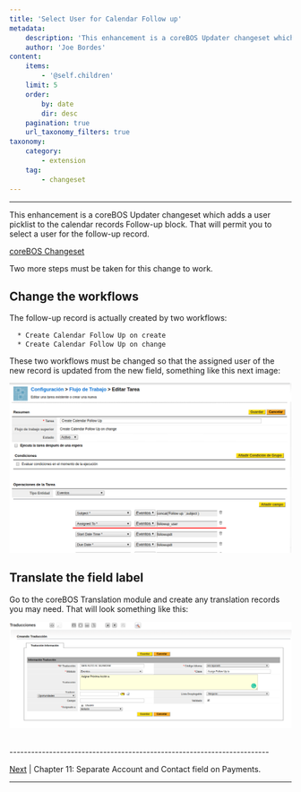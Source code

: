 ```yaml
---
title: 'Select User for Calendar Follow up'
metadata:
    description: 'This enhancement is a coreBOS Updater changeset which adds a user picklist to the calendar records Follow-up block.'
    author: 'Joe Bordes'
content:
    items:
        - '@self.children'
    limit: 5
    order:
        by: date
        dir: desc
    pagination: true
    url_taxonomy_filters: true
taxonomy:
    category:
        - extension
    tag:
        - changeset
---
```


---


This enhancement is a coreBOS Updater changeset which adds a user
picklist to the calendar records Follow-up block. That will permit you
to select a user for the follow-up record.

[coreBOS Changeset](assignfollowupuserfield.zip) <br>

Two more steps must be taken for this change to work.

Change the workflows
--------------------

The follow-up record is actually created by two workflows:

      * Create Calendar Follow Up on create
      * Create Calendar Follow Up on change

These two workflows must be changed so that the assigned user of the new
record is updated from the new field, something like this next image:

![](assignfollowupuserwf.png?width=100%)

Translate the field label
-------------------------

Go to the coreBOS Translation module and create any translation records
you may need. That will look something like this:

![](assignfollowupuseri18n.png?width=100%) 


<br>
------------------------------------------------------------------------

[Next](http://localhost/coreBOSDocumentation/knowledge-base/configuration-store//changeset/enhancecyprelto/id:1d423964124bfb1284851734767a0e3a/store:configuration) | Chapter 11: Separate Account and Contact field on Payments.

------------------------------------------------------------------------